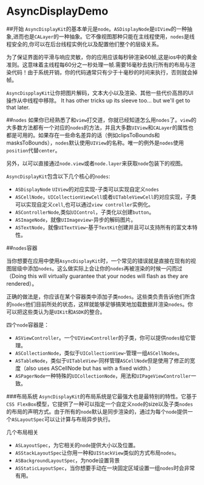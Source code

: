 # AsyncDisplayDemo
##开始
`AsyncDisplayKit`的基本单元是`node`。`ASDisplayNode`是`UIView`的一种抽象,进而也是`CALayer`的一种抽象。它不像视图那种只能在主线程使用，`nodes`是线程安全的,你可以在后台线程实例化以及配置他们整个的层级关系。

为了保证界面的平滑与响应灵敏，你的应用应该每秒钟渲染60帧,这是ios中的黄金准则。这意味着主线程每60分之一秒处理一帧.需要16毫秒去执行所有的布局与渲染代码！由于系统开销，你的代码通常只有少于十毫秒的时间来执行，否则就会掉帧。

`AsyncDispplayKit`让你把图片解码，文本大小以及渲染、其他一些代价高昂的UI操作从中线程中移除。 It has other tricks up its sleeve too... but we'll get to that later. 

##`nodes`
如果你已经熟悉了和`view`打交道，你就已经知道怎么用`nodes`了。`view`的大多数方法都有一个对应的`nodes`的方法，并且大多数`UIView`和`CALayer`的属性也都是可用的。如果存在一些命名差异的话（例如clipsToBounds和masksToBounds），`nodes`默认使用`UIView`的名称。唯一的例外是`nodes`使用`position`代替`center`。

另外，以可以直接通过`node.view`或者`node.layer`来获取`node`包装下的视图。

`AsyncDisplayKit`包含以下几个核心的`nodes`:
* `ASDisplayNode` `UIView`的对应实现-子类可以实现自定义`nodes`
* `ASCellNode`，`UICollectionViewCell`或者`UITableViewCell`的对应实现，子类可以实现自定义`cell`,也可以通过`view controller`实例化。
* `ASControllerNode`,类似`UIControl`，子类化以创建`button`。
* `ASImageNode`，就像`UIImageview`-异步的解码图片。
* `ASTextNode`，就像`UITextView`-基于`TextKit`创建并且可以支持所有的富文本特性。

##`nodes`容器

当你想要在应用中使用`AsyncDisplayKit`时，一个常见的错误就是直接在现有的视图层级中添加`nodes`。这么做实际上会让你的`nodes`再被渲染的时候一闪而过（Doing this will virtually guarantee that your nodes will flash as they are rendered）。

正确的做法是，你应该在某个容器类中添加子类`nodes`。这些类负责告诉他们所含的`nodes`他们目前所处的状态，这样就能够足够搞笑地加载数据并渲染`nodes`。你可以把这些类认为是`UIKit`和`ASDK`的整合。

四个`node`容器是：
* `ASViewController`。一个`UIViewController`的子类，你可以提供`nodes`给它管理。
* `ASCollectionNode`，类似于`UICollectionView`-管理一组`ASCellNodes`。
* `ASTableNode`，类似于`UITableView`-同样管理`ASCellNode`但是使用了修正的宽度（also uses ASCellNode but has with a fixed width.）
* `ASPagerNode`一种特殊的`UICollectionNode`，用法和`UIPageViewController`一致。

###布局系统
`AsyncDisplayKit`的布局系统是它最强大也是最特别的特性。它基于`CSS FlexBox`模型，它提供了一种可以指定一个自定义`node`的size以及子类`nodes`的布局的声明方式。由于所有的`node`默认是同步渲染的，通过为每个`node`提供一个`ASLayoutSpec`可以让计算与布局异步执行。

几个布局相关
* `ASLayoutSpec`，为它相关的`node`提供大小以及位置。
* `ASStackLayoutSpec`让你用一种和`UIStackView`类似的方式布局`nodes`。
* `ASBackgroundLayoutSpec`，为node设置背景
* `ASStaticLayoutSpec`，当你想要手动在一块固定区域设置一组`nodes`时会非常有用。






